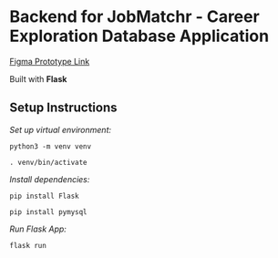 # Backend for JobMatchr - Career Exploration Database Application

[Figma Prototype Link](https://www.figma.com/file/EbEWoEPSk4kpIrV87nosT5/CED-M?node-id=14%3A3)

Built with **Flask**
## Setup Instructions


*Set up virtual environment:*
``` 
python3 -m venv venv 
```
```
. venv/bin/activate
```

*Install dependencies:*
```
pip install Flask
```
```
pip install pymysql
```

*Run Flask App:*
```
flask run
```
